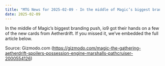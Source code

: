```yaml
---
title: "MTG News for 2025-02-09 - In the middle of Magic’s biggest branding push, io..."
date: 2025-02-09
---
```


In the middle of Magic’s biggest branding push, io9 got their hands on a few of the new cards from Aetherdrift. If you missed it, we’ve embedded the full article below.

Source: Gizmodo.com (https://gizmodo.com/magic-the-gathering-aetherdrift-spoilers-possession-engine-marshalls-pathcruiser-2000554126)
